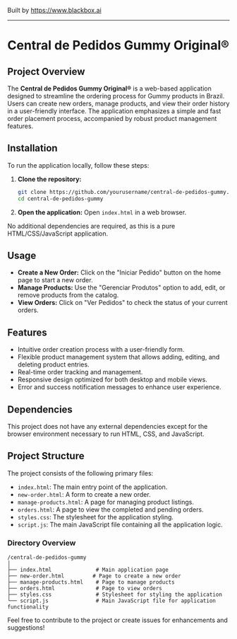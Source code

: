
Built by https://www.blackbox.ai

---

# Central de Pedidos Gummy Original®

## Project Overview
The **Central de Pedidos Gummy Original®** is a web-based application designed to streamline the ordering process for Gummy products in Brazil. Users can create new orders, manage products, and view their order history in a user-friendly interface. The application emphasizes a simple and fast order placement process, accompanied by robust product management features.

## Installation
To run the application locally, follow these steps:

1. **Clone the repository:**
   ```bash
   git clone https://github.com/yourusername/central-de-pedidos-gummy.git
   cd central-de-pedidos-gummy
   ```

2. **Open the application:**
   Open `index.html` in a web browser.

No additional dependencies are required, as this is a pure HTML/CSS/JavaScript application.

## Usage
- **Create a New Order:** Click on the "Iniciar Pedido" button on the home page to start a new order.
- **Manage Products:** Use the "Gerenciar Produtos" option to add, edit, or remove products from the catalog.
- **View Orders:** Click on "Ver Pedidos" to check the status of your current orders.

## Features
- Intuitive order creation process with a user-friendly form.
- Flexible product management system that allows adding, editing, and deleting product entries.
- Real-time order tracking and management.
- Responsive design optimized for both desktop and mobile views.
- Error and success notification messages to enhance user experience.

## Dependencies
This project does not have any external dependencies except for the browser environment necessary to run HTML, CSS, and JavaScript.

## Project Structure
The project consists of the following primary files:

- `index.html`: The main entry point of the application.
- `new-order.html`: A form to create a new order.
- `manage-products.html`: A page for managing product listings.
- `orders.html`: A page to view the completed and pending orders.
- `styles.css`: The stylesheet for the application styling.
- `script.js`: The main JavaScript file containing all the application logic.

### Directory Overview
```
/central-de-pedidos-gummy
│
├── index.html              # Main application page
├── new-order.html         # Page to create a new order
├── manage-products.html    # Page to manage products
├── orders.html             # Page to view orders
├── styles.css              # Stylesheet for styling the application
└── script.js               # Main JavaScript file for application functionality
```

Feel free to contribute to the project or create issues for enhancements and suggestions!